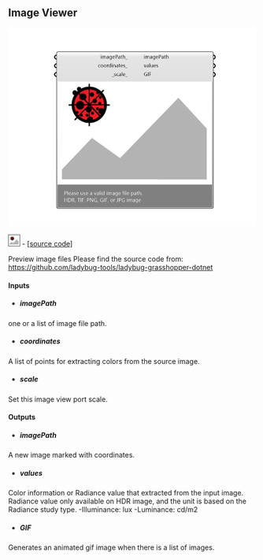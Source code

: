 ## Image Viewer

![](../../images/components/Image_Viewer.png)

![](../../images/icons/Image_Viewer.png) - [[source code]](https://github.com/ladybug-tools/ladybug-grasshopper/blob/master/ladybug_grasshopper/src//LB%20Image%20Viewer.py)


Preview image files  Please find the source code from: https://github.com/ladybug-tools/ladybug-grasshopper-dotnet 

#### Inputs
* ##### imagePath 
one or a list of image file path. 
* ##### coordinates 
A list of points for extracting colors from the source image. 
* ##### scale 
Set this image view port scale. 

#### Outputs
* ##### imagePath
A new image marked with coordinates. 
* ##### values
Color information or Radiance value that extracted from the input image. Radiance value only available on HDR image, and the unit is based on the Radiance study type.  -Illuminance: lux  -Luminance: cd/m2 
* ##### GIF
Generates an animated gif image when there is a list of images. 